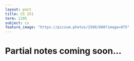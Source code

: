 ```yaml
---
layout: post
title: CS 251
term: 1195
subject: cs
feature_image: "https://picsum.photos/2560/600?image=875"
---
```

# Partial notes coming soon...
